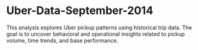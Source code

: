 # Uber-Data-September-2014
This analysis explores Uber pickup patterns using historical trip data. The goal is to uncover behavioral and operational insights related to pickup volume, time trends, and base performance.

